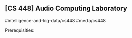 ## [CS 448] Audio Computing Laboratory

#intelligence-and-big-data/cs448
#media/cs448

Prerequisities:
